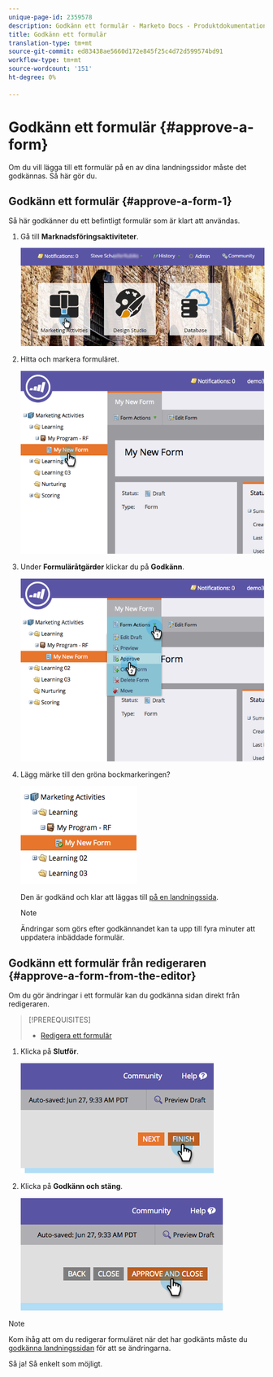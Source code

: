 ```yaml
---
unique-page-id: 2359578
description: Godkänn ett formulär - Marketo Docs - Produktdokumentation
title: Godkänn ett formulär
translation-type: tm+mt
source-git-commit: ed83438ae5660d172e845f25c4d72d599574bd91
workflow-type: tm+mt
source-wordcount: '151'
ht-degree: 0%

---
```



# Godkänn ett formulär {#approve-a-form}

Om du vill lägga till ett formulär på en av dina landningssidor måste det godkännas. Så här gör du.

## Godkänn ett formulär {#approve-a-form-1}

Så här godkänner du ett befintligt formulär som är klart att användas.

1. Gå till **Marknadsföringsaktiviteter**.

   ![](assets/login-marketing-activities-7.png)

1. Hitta och markera formuläret.

   ![](assets/image2014-9-15-17-3a49-3a40.png)

1. Under **Formuläråtgärder** klickar du på **Godkänn**.

   ![](assets/image2014-9-15-17-3a49-3a47.png)

1. Lägg märke till den gröna bockmarkeringen?

   ![](assets/image2014-9-15-17-3a50-3a2.png)

   Den är godkänd och klar att läggas till [på en landningssida](/help/marketo/product-docs/demand-generation/landing-pages/understanding-landing-pages/approve-unapprove-or-delete-a-landing-page.md).

   >[!NOTE]
   >
   >Ändringar som görs efter godkännandet kan ta upp till fyra minuter att uppdatera inbäddade formulär.

## Godkänn ett formulär från redigeraren {#approve-a-form-from-the-editor}

Om du gör ändringar i ett formulär kan du godkänna sidan direkt från redigeraren.

>[!PREREQUISITES]
>
>* [Redigera ett formulär](/help/marketo/product-docs/demand-generation/forms/form-actions/edit-a-form.md)


1. Klicka på **Slutför**.

   ![](assets/image2014-9-15-17-3a51-3a43.png)

1. Klicka på **Godkänn och stäng**.

   ![](assets/image2014-9-15-17-3a52-3a1.png)

>[!NOTE]
>
>Kom ihåg att om du redigerar formuläret när det har godkänts måste du [godkänna landningssidan](/help/marketo/product-docs/demand-generation/landing-pages/understanding-landing-pages/approve-unapprove-or-delete-a-landing-page.md) för att se ändringarna.

Så ja! Så enkelt som möjligt.
